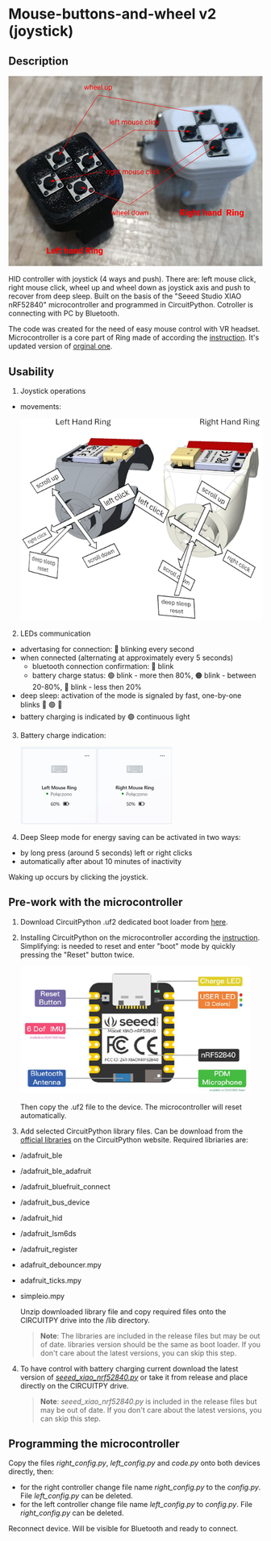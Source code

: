 # Mouse-buttons-and-wheel v2 (joystick)
## Description

   ![Rings](/images/rings.png)

HID controller with joystick (4 ways and push). There are: left mouse click, right mouse click, wheel up and wheel down as joystick axis and push to recover from deep sleep. Built on the basis of the "Seeed Studio XIAO nRF52840" microcontroller and programmed in CircuitPython. Cotroller is connecting with PC by Bluetooth.

The code was created for the need of easy mouse control with VR headset. Microcontroller is a core part of Ring made of according the [instruction](https://www.instructables.com/Ring-With-Mouse-Buttons-Wheel-v2/). It's updated version of [orginal one](https://www.instructables.com/Ring-With-Mouse-Buttons-Wheel/).

## Usability
1. Joystick operations
- movements:

  ![Movements](/images/movements.png)

2. LEDs communication
- advertasing for connection: :large_blue_circle: blinking every second
- when connected (alternating at approximately every 5 seconds)
    - bluetooth connection confirmation: :large_blue_circle: blink
    - battery charge status: :green_circle: blink - more then 80%, :orange_circle: blink - between 20-80%, :red_circle: blink - less then 20% 
- deep sleep: activation of the mode is signaled by fast, one-by-one blinks :red_circle: :green_circle: :large_blue_circle:
- battery charging is indicated by :green_circle: continuous light
3. Battery charge indication:

   ![Charge indication](/images/charge.png)

4. Deep Sleep mode for energy saving can be activated in two ways:
- by long press (around 5 seconds) left or right clicks
- automatically after about 10 minutes of inactivity

Waking up occurs by clicking the joystick.

## Pre-work with the microcontroller
1. Download CircuitPython .uf2 dedicated boot loader from [here](https://circuitpython.org/board/Seeed_XIAO_nRF52840_Sense/).
2. Installing CircuitPython on the microcontroller according the [instruction](https://learn.adafruit.com/welcome-to-circuitpython). 
Simplifying: is needed to reset and enter "boot" mode by quickly pressing the "Reset" button twice. 

   ![Seeed Xiao nRF52840](/images/xiao_nRF52840.png)

   Then copy the .uf2 file to the device. The microcontroller will reset automatically.
3. Add selected CircuitPython library files. Can be download from the [official libraries](https://circuitpython.org/libraries) on the CircuitPython website. Required libriaries are:
- /adafruit_ble
- /adafruit_ble_adafruit
- /adafruit_bluefruit_connect
- /adafruit_bus_device
- /adafruit_hid
- /adafruit_lsm6ds
- /adafruit_register
- adafruit_debouncer.mpy
- adafruit_ticks.mpy
- simpleio.mpy

    Unzip downloaded library file and copy required files onto the CIRCUITPY drive into the /lib directory.

    >**Note**: The libraries are included in the release files but may be out of date. libraries version should be the same as boot loader. If you don't care about the latest versions, you can skip this step.
4. To have control with battery charging current download the latest version of *[seeed_xiao_nrf52840.py](https://pypi.org/project/circuitpython-seeed-xiao-nrf52840/)* or take it from release and place directly on the CIRCUITPY drive. 
    >**Note**: *seeed_xiao_nrf52840.py* is included in the release files but may be out of date. If you don't care about the latest versions, you can skip this step.

## Programming the microcontroller
Copy the files *right_config.py*, *left_config.py* and *code.py* onto both devices directly, then:
- for the right controller change file name *right_config.py* to the *config.py*. File *left_config.py* can be deleted.
- for the left controller change file name *left_config.py* to *config.py*. File *right_config.py* can be deleted.

Reconnect device. Will be visible for Bluetooth and ready to connect.
